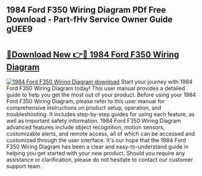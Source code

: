 ## 1984 Ford F350 Wiring Diagram PDf Free Download - Part-fHv Service Owner Guide gUEE9

# <h2><a href="http://dfis86.blite.top/?on=1984+Ford+F350+Wiring+Diagram">🔗Download New 👉🔴 1984 Ford F350 Wiring Diagram</a></h2>

[![1984 Ford F350 Wiring Diagram download](https://i.imgur.com/lujVjoI.png)](http://dfis86.blite.top/?on=1984+Ford+F350+Wiring+Diagram)
Start your journey with 1984 Ford F350 Wiring Diagram today! This user manual provides a detailed guide to help you get the most out of your product. Before using your 1984 Ford F350 Wiring Diagram, please refer to this user manual for comprehensive instructions on product setup, operation, and troubleshooting. It includes step-by-step guides for using each feature, as well as important safety information. 1984 Ford F350 Wiring Diagram advanced features include object recognition, motion sensors, customizable alerts, and remote access, all of which can be accessed and customized through the user interface. It's our hope that the 1984 Ford F350 Wiring Diagram has been a clear and easy-to-understand guide in helping you get started with your new product. Should you require any assistance or clarification, please do not hesitate to contact our customer support team.
